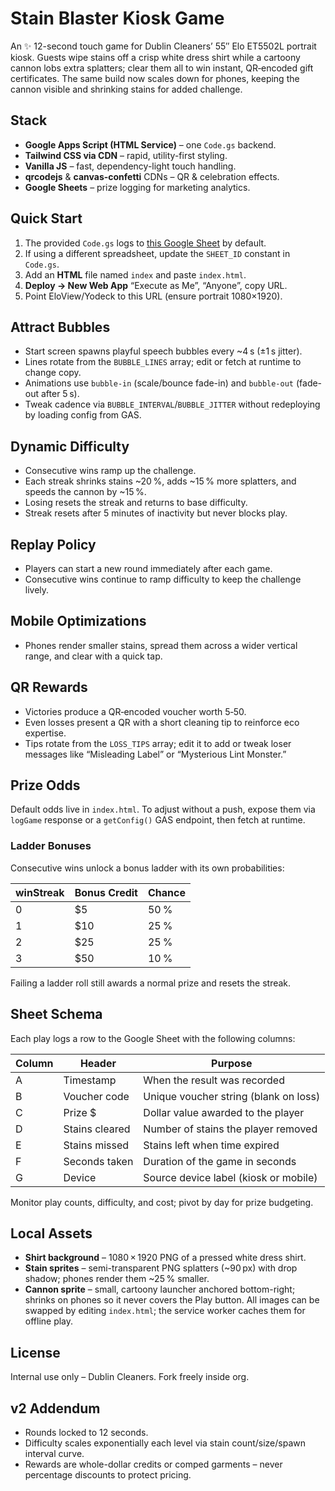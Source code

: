# Stain Blaster Kiosk Game

An ✨ 12-second touch game for Dublin Cleaners’ 55″ Elo ET5502L portrait kiosk. Guests wipe stains off a crisp white dress shirt while a cartoony cannon lobs extra splatters; clear them all to win instant, QR‑encoded gift certificates. The same build now scales down for phones, keeping the cannon visible and shrinking stains for added challenge.

## Stack
* **Google Apps Script (HTML Service)** – one `Code.gs` backend.
* **Tailwind CSS via CDN** – rapid, utility-first styling.
* **Vanilla JS** – fast, dependency-light touch handling.
* **qrcodejs** & **canvas-confetti** CDNs – QR & celebration effects.
* **Google Sheets** – prize logging for marketing analytics.

## Quick Start
1. The provided `Code.gs` logs to [this Google Sheet](https://docs.google.com/spreadsheets/d/17k6TfJeAERydKa0L0vAXRp6y0q3zckB35dFv9qfDQ6g/edit) by default.
2. If using a different spreadsheet, update the `SHEET_ID` constant in `Code.gs`.
3. Add an **HTML** file named `index` and paste `index.html`.
4. **Deploy → New Web App** “Execute as Me”, “Anyone”, copy URL.
5. Point EloView/Yodeck to this URL (ensure portrait 1080×1920).

## Attract Bubbles
* Start screen spawns playful speech bubbles every ~4 s (±1 s jitter).
* Lines rotate from the `BUBBLE_LINES` array; edit or fetch at runtime to change copy.
* Animations use `bubble-in` (scale/bounce fade-in) and `bubble-out` (fade-out after 5 s).
* Tweak cadence via `BUBBLE_INTERVAL`/`BUBBLE_JITTER` without redeploying by loading config from GAS.

## Dynamic Difficulty
* Consecutive wins ramp up the challenge.
* Each streak shrinks stains ~20 %, adds ~15 % more splatters, and speeds the cannon by ~15 %.
* Losing resets the streak and returns to base difficulty.
* Streak resets after 5 minutes of inactivity but never blocks play.

## Replay Policy
* Players can start a new round immediately after each game.
* Consecutive wins continue to ramp difficulty to keep the challenge lively.

## Mobile Optimizations
* Phones render smaller stains, spread them across a wider vertical range, and clear with a quick tap.

## QR Rewards
* Victories produce a QR‑encoded voucher worth $5‑$50.
* Even losses present a QR with a short cleaning tip to reinforce eco expertise.
* Tips rotate from the `LOSS_TIPS` array; edit it to add or tweak loser messages like “Misleading Label” or “Mysterious Lint Monster.”

## Prize Odds
Default odds live in `index.html`. To adjust without a push, expose them via `logGame` response or a `getConfig()` GAS endpoint, then fetch at runtime.

### Ladder Bonuses
Consecutive wins unlock a bonus ladder with its own probabilities:

| winStreak | Bonus Credit | Chance |
|-----------|--------------|-------|
| 0         | $5           | 50 %  |
| 1         | $10          | 25 %  |
| 2         | $25          | 25 %  |
| 3         | $50          | 10 %  |

Failing a ladder roll still awards a normal prize and resets the streak.

## Sheet Schema
Each play logs a row to the Google Sheet with the following columns:

| Column | Header         | Purpose                                 |
| ------ | -------------- | --------------------------------------- |
| A      | Timestamp      | When the result was recorded            |
| B      | Voucher code   | Unique voucher string (blank on loss)   |
| C      | Prize $        | Dollar value awarded to the player      |
| D      | Stains cleared | Number of stains the player removed     |
| E      | Stains missed  | Stains left when time expired           |
| F      | Seconds taken  | Duration of the game in seconds         |
| G      | Device         | Source device label (kiosk or mobile)   |

Monitor play counts, difficulty, and cost; pivot by day for prize budgeting.

## Local Assets
* **Shirt background** – 1080 × 1920 PNG of a pressed white dress shirt.
* **Stain sprites** – semi-transparent PNG splatters (~90 px) with drop shadow; phones render them ~25 % smaller.
* **Cannon sprite** – small, cartoony launcher anchored bottom-right; shrinks on phones so it never covers the Play button.
All images can be swapped by editing `index.html`; the service worker caches them for offline play.

## License
Internal use only – Dublin Cleaners. Fork freely inside org.

## v2 Addendum
* Rounds locked to 12 seconds.
* Difficulty scales exponentially each level via stain count/size/spawn interval curve.
* Rewards are whole-dollar credits or comped garments – never percentage discounts to protect pricing.
